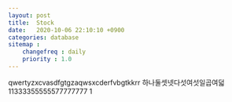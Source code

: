```yaml
---
layout: post
title:  Stock
date:   2020-10-06 22:10:10 +0900
categories: database
sitemap :
    changefreq : daily
    priority : 1.0
---
```
















qwertyzxcvasdfgtgzaqwsxcderfvbgtkkrr
하나둘셋넷다섯여섯일곱여덟
11333355555577777777
1